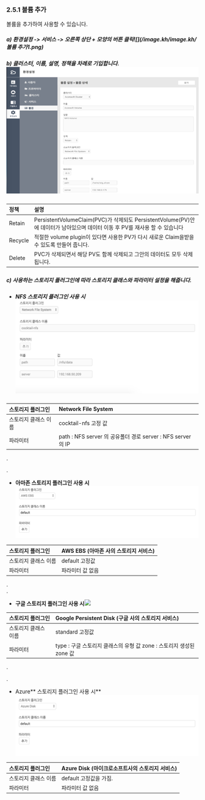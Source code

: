 ### 2.5.1    볼륨 추가

볼륨을 추가하여 사용할 수 있습니다.

##### a\)    환경설정 -&gt; 서비스 -&gt; 오른쪽 상단 + 모양의 버튼 클릭![](/image.kh/image.kh/볼륨 추가1.png)

##### b\)    클러스터, 이름, 설명, 정책을 차례로 기입합니다.![](/image.kh/image.kh/볼륨추가2.png)

| **정책** | **설명** |
| :--- | :--- |
| Retain | PersistentVolumeClaim\(PVC\)가 삭제되도 PersistentVolume\(PV\)안에 데이터가 남아있으며 데이터 이동 후 PV를 재사용 할 수 있습니다 |
| Recycle | 적절한 volume plugin이 있다면 사용한 PV가 다시 새로운 Claim을받을 수 있도록 만들어 줍니다. |
| Delete | PVC가 삭제되면서 해당 PV도 함께 삭제되고 그안의 데이터도 모두 삭제됩니다. |

##### 

##### c\) 사용하는 스토리지 플러그인에 따라 스토리지 클래스와 파라미터 설정을 해줍니다.

* ##### NFS 스토리지 플러그인 사용 시![](/assets/nfs.png)

| 스토리지 플러그인 | Network File System |
| :--- | :--- |
| 스토리지 클래스 이름 | cocktail-nfs 고정 값 |
| 파라미터 | path : NFS server 의 공유폴더 경로                              server : NFS server 의 IP |

.

.

* **아마존 스토리지 플러그인 사용 시**![](/assets/aws.png)

| 스토리지 플러그인 | AWS EBS \(아마존 사의 스토리지 서비스\) |
| :--- | :--- |
| 스토리지 클래스 이름 | default 고정값 |
| 파라미터 | 파라미터 값 없음 |

.  
.

* **구글 스토리지 플러그인 사용 시**![](/assets/구글.png)

| 스토리지 플러그인 | Google Persistent Disk \(구글 사의 스토리지 서비스\) |
| :--- | :--- |
| 스토리지 클래스 이름 | standard 고정값 |
| 파라미터 | type : 구글 스토리지 클래스의 유형 값                                             zone : 스토리지 생성된 zone 값 |

.

.

* Azure** 스토리지 플러그인 사용 시**![](/assets/azure.png)

| 스토리지 플러그인 | Azure Disk \(마이크로소프트사의 스토리지 서비스\) |
| :--- | :--- |
| 스토리지 클래스 이름 | default 고정값을 가짐. |
| 파라미터 | 파라미터 값 없음 |



